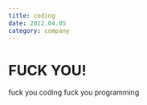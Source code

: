 ```yaml
---
title: coding
date: 2022.04.05
category: company
---
```


# FUCK YOU!

fuck you coding
fuck you programming